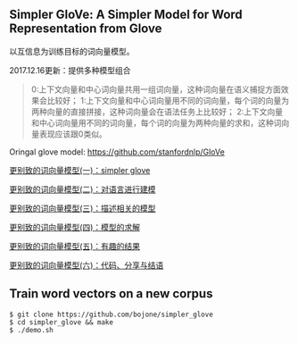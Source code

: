 ## Simpler GloVe: A Simpler Model for Word Representation from Glove

以互信息为训练目标的词向量模型。

2017.12.16更新：提供多种模型组合

> 0:上下文向量和中心词向量共用一组词向量，这种词向量在语义捕捉方面效果会比较好；
> 1:上下文向量和中心词向量用不同的词向量，每个词的向量为两种向量的直接拼接，这种词向量会在语法任务上比较好；
> 2:上下文向量和中心词向量用不同的词向量，每个词的向量为两种向量的求和，这种词向量表现应该跟0类似。

Oringal glove model: https://github.com/stanfordnlp/GloVe

<a href="http://kexue.fm/archives/4667/" target="_blank">更别致的词向量模型(一)：simpler glove</a>

<a href="http://kexue.fm/archives/4669/" target="_blank">更别致的词向量模型(二)：对语言进行建模</a>

<a href="http://kexue.fm/archives/4671/" target="_blank">更别致的词向量模型(三)：描述相关的模型</a>

<a href="http://kexue.fm/archives/4675/" target="_blank">更别致的词向量模型(四)：模型的求解</a>

<a href="http://kexue.fm/archives/4677/" target="_blank">更别致的词向量模型(五)：有趣的结果</a>

<a href="http://kexue.fm/archives/4681/" target="_blank">更别致的词向量模型(六)：代码、分享与结语</a>

## Train word vectors on a new corpus

    $ git clone https://github.com/bojone/simpler_glove
    $ cd simpler_glove && make
    $ ./demo.sh

